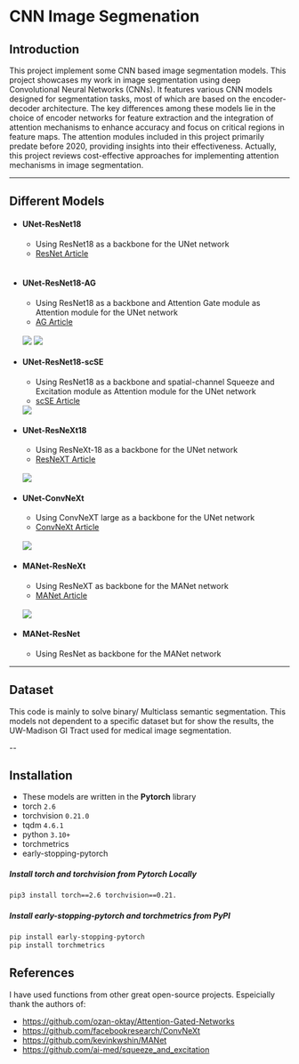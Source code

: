 # CNN Image Segmenation
## Introduction
This project implement some CNN based image segmentation models.
This project showcases my work in image segmentation using deep Convolutional Neural Networks (CNNs). It features various CNN models designed for segmentation tasks, most of which are based on the encoder-decoder architecture. The key differences among these models lie in the choice of encoder networks for feature extraction and the integration of attention mechanisms to enhance accuracy and focus on critical regions in feature maps.
The attention modules included in this project primarily predate before 2020, providing insights into their effectiveness. Actually, this project reviews cost-effective approaches for implementing attention mechanisms in image segmentation.

---
## Different Models
- #### UNet-ResNet18
    - Using ResNet18 as a backbone for the UNet network
    - <a href= 'https://arxiv.org/abs/1512.03385'> ResNet Article </a>
     <br>
- #### UNet-ResNet18-AG
    - Using ResNet18 as a backbone and Attention Gate module as Attention module for the UNet network
    - <a  href="https://arxiv.org/abs/1804.03999v3"> AG Article </a>
    <br>
     <img  src= "https://production-media.paperswithcode.com/methods/25b72303-3ebf-4db0-a6bd-f141e5c8c114.jpg" />

     <img src= 'https://github.com/ozan-oktay/Attention-Gated-Networks/blob/master/figures/figure1.png?raw=true' />
    <br>
- #### UNet-ResNet18-scSE
    - Using ResNet18 as a backbone and spatial-channel Squeeze and Excitation module as Attention module for the UNet network
    - <a href="https://arxiv.org/abs/1808.08127v1"> scSE 
    Article </a>
    <img src = 'scSE_Block.png' />
    <br>
- #### UNet-ResNeXt18
    - Using ResNeXt-18 as a backbone for the UNet network
    - <a href='https://arxiv.org/abs/1611.05431'> ResNeXT Article </a>
    <br>
    <img src='ResNeXT.png' />

- #### UNet-ConvNeXt
    - Using ConvNeXT large as a backbone for the UNet network
    - <a href ='https://arxiv.org/abs/2201.03545'> ConvNeXt Article </a>
    <br>
    <img src='convnext_architecture.jpg' a>
    <br>

- #### MANet-ResNeXt
    - Using ResNeXT as backbone for the MANet network
    - <a  href = 'https://arxiv.org/abs/2009.02130'> MANet Article </a>
    <br>
    <img src='MAnet.png'>
    <br>

- #### MANet-ResNet
    - Using ResNet as backbone for the MANet network


---
## Dataset
This code is mainly to solve binary/ Multiclass semantic segmentation. This models not dependent to a specific dataset but for show the results, the UW-Madison GI Tract used for medical image segmentation.

--
## Installation
 - These models are written in the **Pytorch** library
- torch `2.6`
- torchvision `0.21.0`
- tqdm `4.6.1`
- python `3.10+`
- torchmetrics 
- early-stopping-pytorch

 ##### Install torch and torchvision from Pytorch Locally
 ```diff
pip3 install torch==2.6 torchvision==0.21.
```
##### Install early-stopping-pytorch and torchmetrics from PyPI
``` diff
pip install early-stopping-pytorch
pip install torchmetrics
```
## References


I have used  functions from other great open-source projects. Espeicially thank the authors of:
- https://github.com/ozan-oktay/Attention-Gated-Networks
- https://github.com/facebookresearch/ConvNeXt
- https://github.com/kevinkwshin/MANet
- https://github.com/ai-med/squeeze_and_excitation
